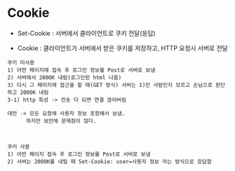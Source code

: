 # Cookie

- Set-Cookie : 서버에서 클라이언트로 쿠키 전달(응답)

- Cookie : 클라이언트가 서버에서 받은 쿠키를 저장하고, HTTP 요청시 서버로 전달

```
쿠키 미사용
1) 어떤 페이지에 접속 후 로그인 정보를 Post로 서버로 보냄
2) 서버에서 200OK 내림(로그인된 html 나옴)
3) 다시 그 페이지에 접근을 할 때(GET 방식) 서버는 1)인 사람인지 모르고 손님으로 판단하고 200OK 내림
3-1) http 특성 -> 전송 다 되면 연결 끊어버림

대안 -> 모든 요청에 사용자 정보 포함해서 보냄.
      하지만 보안에 문제점이 많다.
      
      
      
쿠키 사용
1) 어떤 페이지 접속 후 로그인 정보를 Post로 서버로 보냄
2) 서버는 200OK를 내릴 때 Set-Cookie: user=사용자 정보 라는 방식으로 응답함
```
